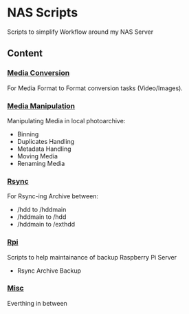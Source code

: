 # NAS Scripts

Scripts to simplify Workflow around my NAS Server

## Content

### [Media Conversion](./MediaConversion/README.md)

For Media Format to Format conversion tasks (Video/Images).

### [Media Manipulation](./MediaManipulation/README.md)

Manipulating Media in local photoarchive:
- Binning
- Duplicates Handling
- Metadata Handling
- Moving Media
- Renaming Media

### [Rsync](./Rsync/README.md)

For Rsync-ing Archive between:
- /hdd to /hddmain
- /hddmain to /hdd
- /hddmain to /exthdd

### [Rpi](./Rpi/README.md)

Scripts to help maintainance of backup Raspberry Pi Server

- Rsync Archive Backup 

### [Misc](./Misc/README.md)

Everthing in between
